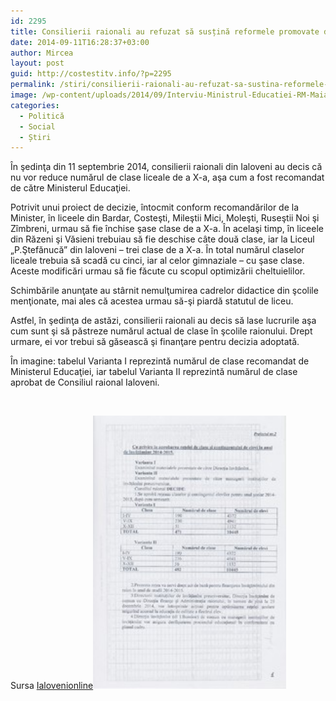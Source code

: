 ```yaml
---
id: 2295
title: Consilierii raionali au refuzat să susțină reformele promovate de Ministerul Educaţiei
date: 2014-09-11T16:28:37+03:00
author: Mircea
layout: post
guid: http://costestitv.info/?p=2295
permalink: /stiri/consilierii-raionali-au-refuzat-sa-sustina-reformele-promovate-de-ministerul-educatiei/
image: /wp-content/uploads/2014/09/Interviu-Ministrul-Educatiei-RM-Maia-Sandu-1.jpg
categories:
  - Politică
  - Social
  - Știri
---
```

În şedinţa din 11 septembrie 2014, consilierii raionali din Ialoveni au decis că nu vor reduce numărul de clase liceale de a X-a, aşa cum a fost recomandat de către Ministerul Educaţiei.<!--more-->

Potrivit unui proiect de decizie, întocmit conform recomandărilor de la Minister, în liceele din Bardar, Costeşti, Mileştii Mici, Moleşti, Ruseştii Noi şi Zîmbreni, urmau să fie închise şase clase de a X-a. În acelaşi timp, în liceele din Răzeni şi Văsieni trebuiau să fie deschise câte două clase, iar la Liceul „P.Ştefănucă” din Ialoveni – trei clase de a X-a. În total numărul claselor liceale trebuia să scadă cu cinci, iar al celor gimnaziale – cu şase clase. Aceste modificări urmau să fie făcute cu scopul optimizării cheltuielilor.

Schimbările anunţate au stârnit nemulţumirea cadrelor didactice din şcolile menţionate, mai ales că acestea urmau să-şi piardă statutul de liceu.

Astfel, în şedinţa de astăzi, consilierii raionali au decis să lase lucrurile aşa cum sunt şi să păstreze numărul actual de clase în şcolile raionului. Drept urmare, ei vor trebui să găsească şi finanţare pentru decizia adoptată.

În imagine: tabelul Varianta I reprezintă numărul de clase recomandat de Ministerul Educaţiei, iar tabelul Varianta II reprezintă numărul de clase aprobat de Consiliul raional Ialoveni.

&nbsp;

Sursa <a href="http://ialovenionline.md" target="_blank">Ialovenionline</a>[<img class="alignleft wp-image-2296" src="/wp-content/uploads/2014/09/phpThumb_generated_thumbnailjpg-6.jpg" alt="phpThumb_generated_thumbnailjpg (6)" width="309" height="437" />](/wp-content/uploads/2014/09/phpThumb_generated_thumbnailjpg-6.jpg)

&nbsp;

&nbsp;

&nbsp;

&nbsp;

&nbsp;